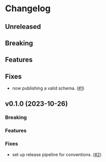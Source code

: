 # Changelog

## Unreleased

## Breaking

## Features

## Fixes

- now publishing a valid schema.
  ([#1](https://github.com/Contrast-Security-Inc/secobs-semantic-conventions-java/pull/1))

## v0.1.0 (2023-10-26)

### Breaking

### Features

### Fixes

- set up release pipeline for conventions.
  ([#2](https://github.com/Contrast-Security-OSS/secobs-semantic-conventions/pull/2))
